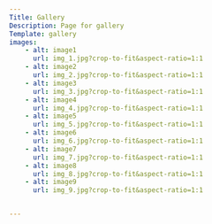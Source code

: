 ```yaml
---
Title: Gallery
Description: Page for gallery
Template: gallery
images:
    - alt: image1
      url: img_1.jpg?crop-to-fit&aspect-ratio=1:1
    - alt: image2
      url: img_2.jpg?crop-to-fit&aspect-ratio=1:1
    - alt: image3
      url: img_3.jpg?crop-to-fit&aspect-ratio=1:1
    - alt: image4
      url: img_4.jpg?crop-to-fit&aspect-ratio=1:1
    - alt: image5
      url: img_5.jpg?crop-to-fit&aspect-ratio=1:1
    - alt: image6
      url: img_6.jpg?crop-to-fit&aspect-ratio=1:1
    - alt: image7
      url: img_7.jpg?crop-to-fit&aspect-ratio=1:1
    - alt: image8
      url: img_8.jpg?crop-to-fit&aspect-ratio=1:1
    - alt: image9
      url: img_9.jpg?crop-to-fit&aspect-ratio=1:1


---
```

